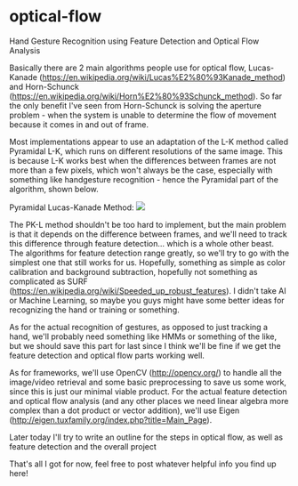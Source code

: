 # optical-flow
Hand Gesture Recognition using Feature Detection and Optical Flow Analysis

Basically there are 2 main algorithms people use for optical flow, Lucas-Kanade (https://en.wikipedia.org/wiki/Lucas%E2%80%93Kanade_method) and Horn-Schunck (https://en.wikipedia.org/wiki/Horn%E2%80%93Schunck_method). So far the only benefit I've seen from Horn-Schunck is solving the aperture problem - when the system is unable to determine the flow of movement because it comes in and out of frame. 

Most implementations appear to use an adaptation of the L-K method called Pyramidal L-K, which runs on different resolutions of the same image. This is because L-K works best when the differences between frames are not more than a few pixels, which won't always be the case, especially with something like handgesture recognition - hence the Pyramidal part of the algorithm, shown below.

Pyramidal Lucas-Kanade Method:
<img src="http://cdn.iopscience.com/images/0957-0233/24/5/055602/Full/mst449341f3_online.jpg" />

The PK-L method shouldn't be too hard to implement, but the main problem is that it depends on the difference between frames, and we'll need to track this difference through feature detection… which is a whole other beast. The algorithms for feature detection range greatly, so we'll try to go with the simplest one that still works for us. Hopefully, something as simple as color calibration and background subtraction, hopefully not something as complicated as SURF (https://en.wikipedia.org/wiki/Speeded_up_robust_features). I didn't take AI or Machine Learning, so maybe you guys might have some better ideas for recognizing the hand or training or something.

As for the actual recognition of gestures, as opposed to just tracking a hand, we'll probably need something like HMMs or something of the like, but we should save this part for last since I think we'll be fine if we get the feature detection and optical flow parts working well.

As for frameworks, we'll use OpenCV (http://opencv.org/) to handle all the image/video retrieval and some basic preprocessing to save us some work, since this is just our minimal viable product. For the actual feature detection and optical flow analysis (and any other places we need linear algebra more complex than a dot product or vector addition), we'll use Eigen (http://eigen.tuxfamily.org/index.php?title=Main_Page). 

Later today I'll try to write an outline for the steps in optical flow, as well as feature detection and the overall project

That's all I got for now, feel free to post whatever helpful info you find up here! 
